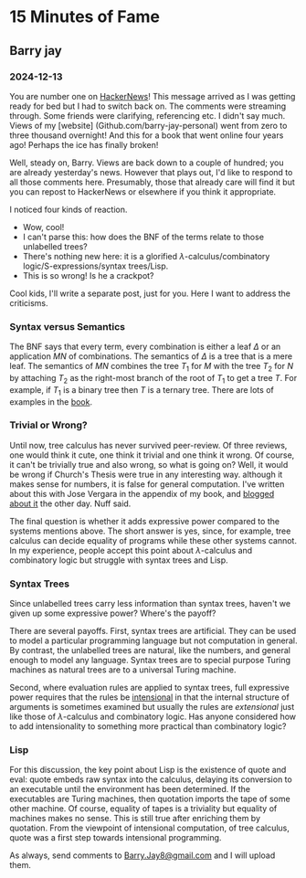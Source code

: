 # 15 Minutes of Fame
## Barry jay
### 2024-12-13

You are number one on
[HackerNews](https://hn.algolia.com/?q=tree+calculus)! This message
arrived as I was getting ready for bed but I had to switch back
on. The comments were streaming through. Some friends were clarifying,
referencing etc. I didn't say much. Views of my [website]
(Github.com/barry-jay-personal) went from zero to three thousand
overnight! And this for a book that went online four years ago!
Perhaps the ice has finally broken!

Well, steady on, Barry. Views are back down to a couple of hundred;
you are already yesterday's news.  However that plays out, I'd like to
respond to all those comments here. Presumably, those that already
care will find it but you can repost to HackerNews or elsewhere if you
think it appropriate.

I noticed four kinds of reaction.
  - Wow, cool! 
  - I can't parse this: how does the BNF of the terms relate to those unlabelled trees? 
  - There's nothing new here: it is a glorified
  $\lambda$-calculus/combinatory logic/S-expressions/syntax trees/Lisp.
   - This is so wrong! Is he a crackpot?

Cool kids, I'll write a separate post, just for you. Here I want to address the criticisms.

### Syntax versus Semantics

The BNF says that every term, every combination is either a leaf
$\Delta$ or an application $MN$ of combinations. The semantics of
$\Delta$ is a tree that is a mere leaf.  The semantics of $MN$
combines the tree $T_1$ for $M$ with the tree $T_2$ for $N$ by
attaching $T_2$ as the right-most branch of the root of $T_1$ to get a
tree $T$. For example, if $T_1$ is a binary tree then $T$ is a ternary
tree. There are lots of examples in the
[book](https://github.com/barry-jay-personal/tree-calculus/tree_book.pdf).

### Trivial or Wrong?

Until now, tree calculus has never survived peer-review. Of three
reviews, one would think it cute, one think it trivial and one think
it wrong. Of course, it can't be trivially true and also wrong, so
what is going on? Well, it would be wrong if Church's Thesis were true
in any interesting way. although it makes sense for numbers, it is
false for general computation. I've written about this with Jose
Vergara in the appendix of my book, and [blogged about
it](https://github.com/barry-jay-personal/blog/blob/main/2024-12-09-poetry-to-prose.md)
the other day. Nuff said.

The final question is whether it adds expressive power compared to the
systems mentions above.  The short answer is yes, since, for example,
tree calculus can decide equality of programs while these other
systems cannot. In my experience, people accept this point about
$\lambda$-calculus and combinatory logic but struggle with syntax trees and Lisp.

### Syntax Trees
Since unlabelled trees carry less information than
syntax trees, haven't we given up some expressive power? Where's the payoff?

There are several payoffs. First, syntax trees are artificial. They
can be used to model a particular programming language but not
computation in general. By contrast, the unlabelled trees are natural,
like the numbers, and general enough to model any language. Syntax
trees are to special purpose Turing machines as natural trees are to a
universal Turing machine.

Second, where evaluation rules are applied to syntax trees, full
expressive power requires that the rules be [intensional](
https://www.sciencedirect.com/science/article/pii/S0304397519301227)
in that the internal structure of arguments is sometimes examined but
usually the rules are *extensional* just like those of
$\lambda$-calculus and combinatory logic. Has anyone considered how to
add intensionality to something more practical than combinatory logic?

### Lisp

For this discussion, the key point about Lisp is the existence of
quote and eval: quote embeds raw syntax into the calculus, delaying
its conversion to an executable until the environment has been
determined. If the executables are Turing machines, then quotation
imports the tape of some other machine. Of course, equality of tapes
is a triviality but equality of machines makes no sense. This is still
true after enriching them by quotation. From the viewpoint of
intensional computation, of tree calculus, quote was a first step
towards intensional programming.

As always, send comments to Barry.Jay8@gmail.com and I will upload them. 